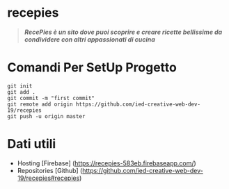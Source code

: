 # recepies
>**_RecePies è un sito dove puoi scoprire e creare ricette bellissime da condividere con altri appassionati di cucina_**
# Comandi Per SetUp Progetto
```
git init
git add .
git commit -m "first commit" 
git remote add origin https://github.com/ied-creative-web-dev-19/recepies
git push -u origin master
```
# Dati utili
- Hosting [Firebase] (https://recepies-583eb.firebaseapp.com/)
- Repositories [Github] (https://github.com/ied-creative-web-dev-19/recepies#recepies)